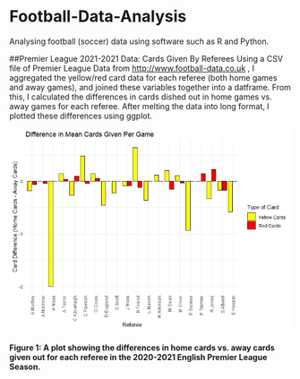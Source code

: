 # Football-Data-Analysis
Analysing football (soccer) data using software such as R and Python.


##Premier League 2021-2021 Data: Cards Given By Referees
Using a CSV file of Premier League Data from http://www.football-data.co.uk , I aggregated the yellow/red card data for each referee (both home games and away games), and joined these variables together into a datframe. From this, I calculated the differences in cards dished out in home games vs. away games for each referee. After melting the data into long format, I plotted these differences using ggplot.


![red_yel_plot1](red_yel_plot1.jpeg)
#### Figure 1: A plot showing the differences in home cards vs. away cards given out for each referee in the 2020-2021 English Premier League Season.
